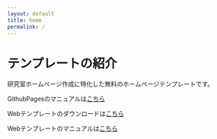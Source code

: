 ```yaml
---
layout: default
title: home
permalink: /
---
```


# テンプレートの紹介

研究室ホームページ作成に特化した無料のホームページテンプレートです。

GithubPagesのマニュアルは[こちら](work/md/GitHubpagesマニュアル.md)  

Webテンプレートのダウンロードは[こちら]()  

Webテンプレートのマニュアルは[こちら]()